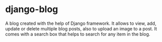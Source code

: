# django-blog
A blog created with the help of Django framework. It allows to view, add, update or delete multiple blog posts, also to upload an image to a post. It comes with a search box that helps to search for any item in the blog.
